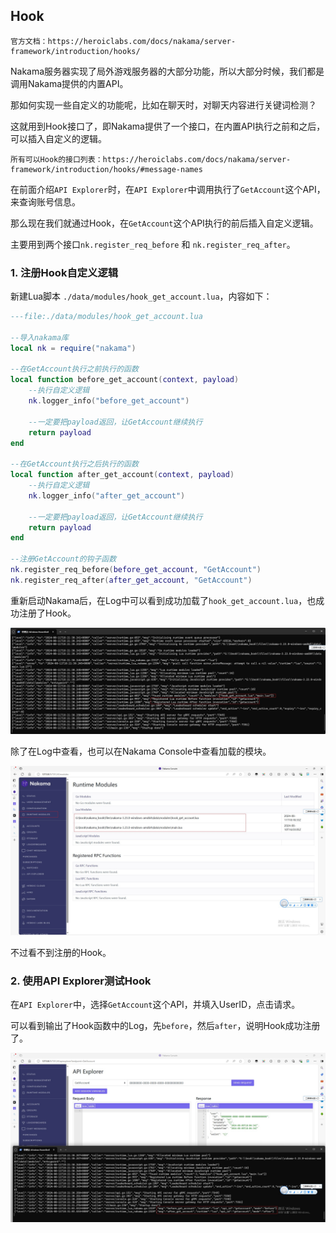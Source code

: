## Hook

    官方文档：https://heroiclabs.com/docs/nakama/server-framework/introduction/hooks/

Nakama服务器实现了局外游戏服务器的大部分功能，所以大部分时候，我们都是调用Nakama提供的内置API。

那如何实现一些自定义的功能呢，比如在聊天时，对聊天内容进行关键词检测？

这就用到Hook接口了，即Nakama提供了一个接口，在内置API执行之前和之后，可以插入自定义的逻辑。

    所有可以Hook的接口列表：https://heroiclabs.com/docs/nakama/server-framework/introduction/hooks/#message-names

在前面介绍`API Explorer`时，在`API Explorer`中调用执行了`GetAccount`这个API，来查询账号信息。

那么现在我们就通过Hook，在`GetAccount`这个API执行的前后插入自定义逻辑。

主要用到两个接口`nk.register_req_before` 和 `nk.register_req_after`。

### 1. 注册Hook自定义逻辑

新建Lua脚本 `./data/modules/hook_get_account.lua`，内容如下：

```lua
---file:./data/modules/hook_get_account.lua

--导入nakama库
local nk = require("nakama")

--在GetAccount执行之前执行的函数
local function before_get_account(context, payload)
    --执行自定义逻辑
    nk.logger_info("before_get_account")

    --一定要把payload返回，让GetAccount继续执行
    return payload
end

--在GetAccount执行之后执行的函数
local function after_get_account(context, payload)
    --执行自定义逻辑
    nk.logger_info("after_get_account")

    --一定要把payload返回，让GetAccount继续执行
    return payload
end

--注册GetAccount的钩子函数
nk.register_req_before(before_get_account, "GetAccount")
nk.register_req_after(after_get_account, "GetAccount")
```

重新启动Nakama后，在Log中可以看到成功加载了`hook_get_account.lua`，也成功注册了Hook。

![](../../imgs/lua_runtime/load_and_hook.jpg)

除了在Log中查看，也可以在Nakama Console中查看加载的模块。

![](../../imgs/lua_runtime/console_show_modules.jpg)

不过看不到注册的Hook。

### 2. 使用API Explorer测试Hook

在`API Explorer`中，选择`GetAccount`这个API，并填入UserID，点击请求。

可以看到输出了Hook函数中的Log，先`before`，然后`after`，说明Hook成功注册了。

![](../../imgs/lua_runtime/hook_get_account_success.jpg)